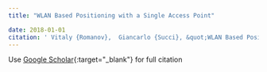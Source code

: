 ```yaml
---
title: "WLAN Based Positioning with a Single Access Point"

date: 2018-01-01
citation: ' Vitaly {Romanov},  Giancarlo {Succi}, &quot;WLAN Based Positioning with a Single Access Point.&quot;, 2018.'
---
```

Use [Google Scholar](https://scholar.google.com/scholar?q=WLAN+Based+Positioning+with+a+Single+Access+Point){:target="_blank"} for full citation